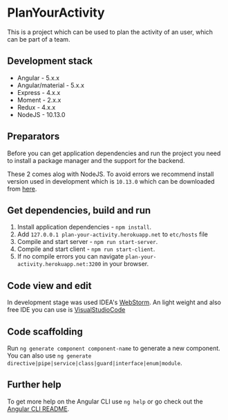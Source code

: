 # PlanYourActivity

This is a project which can be used to plan the activity of an user, which can be part of a team.

## Development stack

* Angular - 5.x.x 
* Angular/material - 5.x.x 
* Express - 4.x.x 
* Moment - 2.x.x 
* Redux - 4.x.x 
* NodeJS - 10.13.0  

## Preparators

Before you can get application dependencies and run the project you need to install a package manager and the support for the backend.

These 2 comes alog with NodeJS. To avoid errors we recommend install version used in development which is `10.13.0` which can be downloaded from [here](https://nodejs.org/en/blog/release/v10.13.0/).

## Get dependencies, build and run
 
1. Install application dependencies - `npm install`.
2. Add `127.0.0.1 plan-your-activity.herokuapp.net` to `etc/hosts` file
3. Compile and start server - `npm run start-server`.
4. Compile and start client - `npm run start-client`.
5. If no compile errors you can navigate `plan-your-activity.herokuapp.net:3200` in your browser.

## Code view and edit

In development stage was used IDEA's [WebStorm](https://www.jetbrains.com/webstorm/). An light weight and also free IDE you can use is [VisualStudioCode](https://code.visualstudio.com/)

## Code scaffolding

Run `ng generate component component-name` to generate a new component. You can also use `ng generate directive|pipe|service|class|guard|interface|enum|module`.

## Further help

To get more help on the Angular CLI use `ng help` or go check out the [Angular CLI README](https://github.com/angular/angular-cli/blob/master/README.md).
